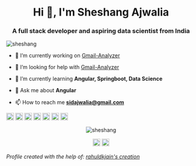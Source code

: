 <h1 align="center">Hi 👋, I'm Sheshang Ajwalia</h1>
<h3 align="center">A full stack developer and aspiring data scientist from India</h3>
<p align="left"> <img src="https://komarev.com/ghpvc/?username=sheshang" alt="sheshang" /> </p>

- 🔭 I’m currently working on [Gmail-Analyzer](https://github.com/sheshang/Gmail-Analyzer)

- 🤔 I’m looking for help with [Gmail-Analyzer](https://github.com/sheshang/Gmail-Analyzer)

- 🌱 I’m currently learning **Angular, Springboot, Data Science**

- 💬 Ask me about **Angular**

- 📫 How to reach me **sidajwalia@gmail.com**

<p align="left"><img src="https://konpa.github.io/devicon/devicon.git/icons/angularjs/angularjs-original.svg" alt="angularjs" width="20" height="20"/> <img src="https://konpa.github.io/devicon/devicon.git/icons/bootstrap/bootstrap-plain.svg" alt="bootstrap" width="20" height="20"/> <img src="https://konpa.github.io/devicon/devicon.git/icons/css3/css3-original-wordmark.svg" alt="css3" width="20" height="20"/> <img src="https://konpa.github.io/devicon/devicon.git/icons/html5/html5-original-wordmark.svg" alt="html5" width="20" height="20"/> <img src="https://konpa.github.io/devicon/devicon.git/icons/java/java-original-wordmark.svg" alt="java" width="20" height="20"/> <img src="https://konpa.github.io/devicon/devicon.git/icons/typescript/typescript-original.svg" alt="typescript" width="20" height="20"/> <img src="https://konpa.github.io/devicon/devicon.git/icons/python/python-original-wordmark.svg" alt="python" width="20" height="20"/></p><p align="center"> <img src="https://github-readme-stats.vercel.app/api?username=sheshang&show_icons=true" alt="sheshang" /> </p>

<p align="center">
<a href="https://linkedin.com/in/sheshangajwalia" target="blank"><img align="center" src="https://cdn.jsdelivr.net/npm/simple-icons@3.0.1/icons/linkedin.svg" alt="sheshangajwalia" height="20" width="20" /></a>
<a href="https://fb.com/sidhdharth.ajwalia" target="blank"><img align="center" src="https://cdn.jsdelivr.net/npm/simple-icons@3.0.1/icons/facebook.svg" alt="sidhdharth.ajwalia" height="20" width="20" /></a>
</p>

<h6>Profile created with the help of: <a href="https://rahuldkjain.github.io/gh-profile-readme-generator">rahuldkjain's creation</a></h6>
